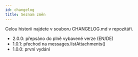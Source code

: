 ```yaml
---
id: changelog
title: Seznam změn
---
```


Celou historii najdete v souboru CHANGELOG.md v repozitáři.

- 2.0.0: přepsáno do plně vybavené verze (EN/DE)
- 1.0.1: přechod na messages.listAttachments()
- 1.0.0: první vydání
